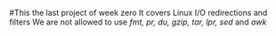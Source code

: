 #This the last project of week zero
It covers Linux I/O redirections and filters
We are not allowed to use _fmt, pr, du, gzip, tar, lpr, sed_ and _awk_
 